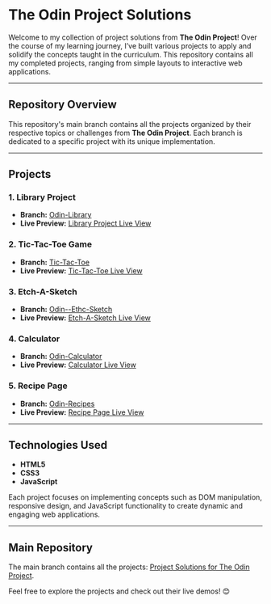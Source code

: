 # The Odin Project Solutions   

Welcome to my collection of project solutions from **The Odin Project**! Over the course of my learning journey, I’ve built various projects to apply and solidify the concepts taught in the curriculum. This repository contains all my completed projects, ranging from simple layouts to interactive web applications.  

---

## Repository Overview  

This repository's main branch contains all the projects organized by their respective topics or challenges from **The Odin Project**. Each branch is dedicated to a specific project with its unique implementation.  

---

## Projects  

### 1. Library Project  
- **Branch:** [Odin-Library](https://github.com/Eyu32/project-solutions-for-The-Odin-Project/tree/Odin-Library)  
- **Live Preview:** [Library Project Live View](https://eyu-odin-library.netlify.app/)  

### 2. Tic-Tac-Toe Game  
- **Branch:** [Tic-Tac-Toe](https://github.com/Eyu32/project-solutions-for-The-Odin-Project/tree/Tic-Tac-Toe)  
- **Live Preview:** [Tic-Tac-Toe Live View](https://tic-tac-toe-eyu-odin.netlify.app/)  

### 3. Etch-A-Sketch  
- **Branch:** [Odin--Ethc-Sketch](https://github.com/Eyu32/project-solutions-for-The-Odin-Project/tree/Odin--Ethc-Sketch)  
- **Live Preview:** [Etch-A-Sketch Live View](https://etch-a-sketch-odin-project-eyu32.netlify.app/)  

### 4. Calculator  
- **Branch:** [Odin-Calculator](https://github.com/Eyu32/project-solutions-for-The-Odin-Project/tree/Odin-Calculator)  
- **Live Preview:** [Calculator Live View](https://calculator-odin-project-eyu32.netlify.app/)  

### 5. Recipe Page  
- **Branch:** [Odin-Recipes](https://github.com/Eyu32/project-solutions-for-The-Odin-Project/tree/Odin-Recipes)  
- **Live Preview:** [Recipe Page Live View](https://recipe-odin-project.netlify.app/)  

---

## Technologies Used  
- **HTML5**  
- **CSS3**  
- **JavaScript**  

Each project focuses on implementing concepts such as DOM manipulation, responsive design, and JavaScript functionality to create dynamic and engaging web applications.  

---

## Main Repository  

The main branch contains all the projects: [Project Solutions for The Odin Project](https://github.com/Eyu32/project-solutions-for-The-Odin-Project).  

Feel free to explore the projects and check out their live demos! 😊  
